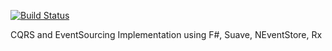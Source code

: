 [![Build Status](https://travis-ci.org/tamizhvendan/CafeApp.svg?branch=master)](https://travis-ci.org/tamizhvendan/CafeApp)

CQRS and EventSourcing Implementation using F#, Suave, NEventStore, Rx